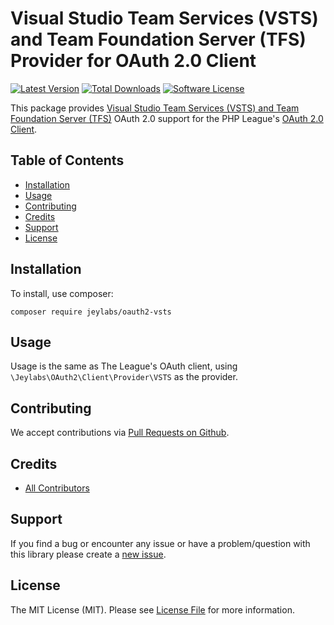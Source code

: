 # Visual Studio Team Services (VSTS) and Team Foundation Server (TFS) Provider for OAuth 2.0 Client
[![Latest Version](https://img.shields.io/github/release/jeylabs/oauth2-vsts.svg?style=flat-square)](https://github.com/jeylabs/oauth2-vsts/releases)
[![Total Downloads](https://img.shields.io/packagist/dt/jeylabs/oauth2-vsts.svg?style=flat-square)](https://packagist.org/packages/jeylabs/oauth2-vsts)
[![Software License](https://img.shields.io/packagist/l/jeylabs/oauth2-vsts.svg?style=flat-square)](LICENSE.md)

This package provides [Visual Studio Team Services (VSTS) and Team Foundation Server (TFS)](https://docs.microsoft.com/en-us/vsts/integrate/) OAuth 2.0 support for the PHP League's [OAuth 2.0 Client](https://github.com/thephpleague/oauth2-client).

## Table of Contents
- [Installation](#installation)
- [Usage](#usage)
- [Contributing](#contributing)
- [Credits](#credits)
- [Support](#support)
- [License](#license)

## Installation

To install, use composer:

```
composer require jeylabs/oauth2-vsts
```

## Usage

Usage is the same as The League's OAuth client, using `\Jeylabs\OAuth2\Client\Provider\VSTS` as the provider.

## Contributing
We accept contributions via [Pull Requests on Github](https://github.com/Jeylabs/oauth2-vsts).

## Credits
- [All Contributors](https://github.com/jeylabs/oauth2-vsts/contributors)

## Support
If you find a bug or encounter any issue or have a problem/question with this library please create a [new issue](https://github.com/Jeylabs/oauth2-vsts/issues).

## License
The MIT License (MIT). Please see [License File](https://github.com/jeylabs/oauth2-vsts/blob/master/LICENSE.md) for more information.
